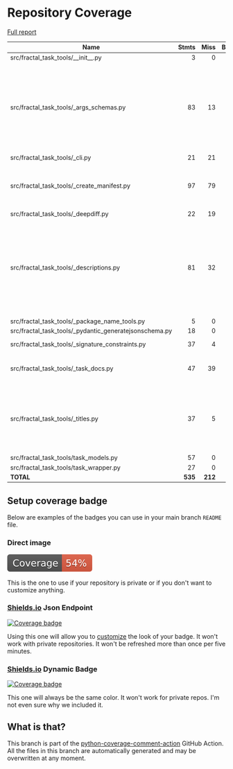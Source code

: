 # Repository Coverage

[Full report](https://htmlpreview.github.io/?https://github.com/fractal-analytics-platform/fractal-task-tools/blob/python-coverage-comment-action-data/htmlcov/index.html)

| Name                                                       |    Stmts |     Miss |   Branch |   BrPart |   Cover |   Missing |
|----------------------------------------------------------- | -------: | -------: | -------: | -------: | ------: | --------: |
| src/fractal\_task\_tools/\_\_init\_\_.py                   |        3 |        0 |        0 |        0 |    100% |           |
| src/fractal\_task\_tools/\_args\_schemas.py                |       83 |       13 |       30 |        7 |     79% |49-50, 59, 110->130, 133-135, 145->150, 162->173, 186-206 |
| src/fractal\_task\_tools/\_cli.py                          |       21 |       21 |        6 |        0 |      0% |      1-79 |
| src/fractal\_task\_tools/\_create\_manifest.py             |       97 |       79 |       26 |        0 |     15% |45-148, 163-179, 197-223 |
| src/fractal\_task\_tools/\_deepdiff.py                     |       22 |       19 |       18 |        0 |      8% |     13-51 |
| src/fractal\_task\_tools/\_descriptions.py                 |       81 |       32 |       34 |        9 |     56% |27, 52, 57, 62, 65, 71->75, 112->116, 138, 142-164, 182, 190, 217-236 |
| src/fractal\_task\_tools/\_package\_name\_tools.py         |        5 |        0 |        0 |        0 |    100% |           |
| src/fractal\_task\_tools/\_pydantic\_generatejsonschema.py |       18 |        0 |        4 |        1 |     95% |    27->32 |
| src/fractal\_task\_tools/\_signature\_constraints.py       |       37 |        4 |       16 |        4 |     85% |76, 82, 86, 97 |
| src/fractal\_task\_tools/\_task\_docs.py                   |       47 |       39 |       16 |        0 |     13% |22-43, 55-74, 91-109 |
| src/fractal\_task\_tools/\_titles.py                       |       37 |        5 |       22 |        8 |     78% |22->28, 31-33, 34->39, 65->70, 75->79, 83->81, 89-92, 95->100 |
| src/fractal\_task\_tools/task\_models.py                   |       57 |        0 |        0 |        0 |    100% |           |
| src/fractal\_task\_tools/task\_wrapper.py                  |       27 |        0 |        4 |        0 |    100% |           |
|                                                  **TOTAL** |  **535** |  **212** |  **176** |   **29** | **55%** |           |


## Setup coverage badge

Below are examples of the badges you can use in your main branch `README` file.

### Direct image

[![Coverage badge](https://raw.githubusercontent.com/fractal-analytics-platform/fractal-task-tools/python-coverage-comment-action-data/badge.svg)](https://htmlpreview.github.io/?https://github.com/fractal-analytics-platform/fractal-task-tools/blob/python-coverage-comment-action-data/htmlcov/index.html)

This is the one to use if your repository is private or if you don't want to customize anything.

### [Shields.io](https://shields.io) Json Endpoint

[![Coverage badge](https://img.shields.io/endpoint?url=https://raw.githubusercontent.com/fractal-analytics-platform/fractal-task-tools/python-coverage-comment-action-data/endpoint.json)](https://htmlpreview.github.io/?https://github.com/fractal-analytics-platform/fractal-task-tools/blob/python-coverage-comment-action-data/htmlcov/index.html)

Using this one will allow you to [customize](https://shields.io/endpoint) the look of your badge.
It won't work with private repositories. It won't be refreshed more than once per five minutes.

### [Shields.io](https://shields.io) Dynamic Badge

[![Coverage badge](https://img.shields.io/badge/dynamic/json?color=brightgreen&label=coverage&query=%24.message&url=https%3A%2F%2Fraw.githubusercontent.com%2Ffractal-analytics-platform%2Ffractal-task-tools%2Fpython-coverage-comment-action-data%2Fendpoint.json)](https://htmlpreview.github.io/?https://github.com/fractal-analytics-platform/fractal-task-tools/blob/python-coverage-comment-action-data/htmlcov/index.html)

This one will always be the same color. It won't work for private repos. I'm not even sure why we included it.

## What is that?

This branch is part of the
[python-coverage-comment-action](https://github.com/marketplace/actions/python-coverage-comment)
GitHub Action. All the files in this branch are automatically generated and may be
overwritten at any moment.